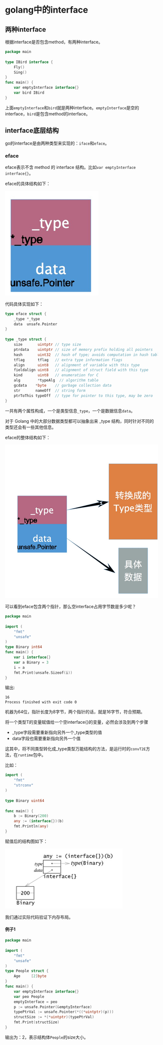 # golang中的interface

## 两种interface

根据interface是否包含method，有两种interface。

```go
package main

type IBird interface {
	Fly()
	Sing()
}
func main() {
	var emptyInterface interface{}
	var bird IBird
}
```

上面`emptyInterface`和`bird`就是两种interface。`emptyInterface`是空的interface，`bird`是包含method的interface。

## interface底层结构

go的interface是由两种类型来实现的：`iface`和`eface`。

### eface

eface表示不含 method 的 interface 结构。比如`var emptyInterface interface{}`。

eface的具体结构如下：

![](https://raw.githubusercontent.com/ernest-dzf/docs/master/pic/eface1.png)

代码具体实现如下：

```go
type eface struct {
    _type *_type
    data  unsafe.Pointer
}

type _type struct {
    size       uintptr // type size
    ptrdata    uintptr // size of memory prefix holding all pointers
    hash       uint32  // hash of type; avoids computation in hash tables
    tflag      tflag   // extra type information flags
    align      uint8   // alignment of variable with this type
    fieldalign uint8   // alignment of struct field with this type
    kind       uint8   // enumeration for C
    alg        *typeAlg  // algorithm table
    gcdata    *byte    // garbage collection data
    str       nameOff  // string form
    ptrToThis typeOff  // type for pointer to this type, may be zero
}
```

一共有两个属性构成，一个是类型信息`_type`，一个是数据信息`data`。

对于 Golang 中的大部分数据类型都可以抽象出来 _type 结构，同时针对不同的类型还会有一些其他信息。

eface的整体结构如下：



![](https://raw.githubusercontent.com/ernest-dzf/docs/master/pic/eface2.png)

可以看到eface包含两个指针，那么空interface占用字节数是多少呢？

```go
package main

import (
	"fmt"
	"unsafe"
)
type Binary int64
func main() {
	var i interface{}
	var a Binary = 3
	i = a
	fmt.Print(unsafe.Sizeof(i))
}
```

输出:

```
16
Process finished with exit code 0
```

机器为64位，指针长度为8字节，两个指针的话，就是16字节，符合预期。

将一个类型T的变量赋值给一个空interface{}的变量，必然会涉及到两个步骤

- \_type字段需要重新指向另外一个\_type类型的值
- data字段也需要重新指向另外一个值

这其中，将不同类型转化成_type类型万能结构的方法，是运行时的`convT2E`方法，在`runtime`包中。

比如：

```go
import (
	"fmt"
	"strconv"
)

type Binary uint64

func main() {
	b := Binary(200)
	any := (interface{})(b)
	fmt.Println(any)
}
```

赋值后的结构图如下：

![](https://raw.githubusercontent.com/ernest-dzf/docs/master/pic/eface_fuzhi.png)



我们通过实际代码验证下内存布局。

#### 例子1

```go
package main

import (
	"fmt"
	"unsafe"
)
type People struct {
	Age		[2]byte
}
func main() {
	var emptyInterface interface{}
	var peo People
	emptyInterface = peo
	p := unsafe.Pointer(&emptyInterface)
	typePtrVal := unsafe.Pointer(*((*uintptr)(p)))
	structSize := *(*uintptr)(typePtrVal)
	fmt.Print(structSize)
}
```

输出为：2，表示结构体`People`的size大小。